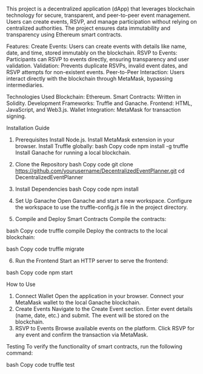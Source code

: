 This project is a decentralized application (dApp) that leverages blockchain technology for secure, transparent, and peer-to-peer event management. Users can create events, RSVP, and manage participation without relying on centralized authorities. The project ensures data immutability and transparency using Ethereum smart contracts.

Features:
Create Events: Users can create events with details like name, date, and time, stored immutably on the blockchain.
RSVP to Events: Participants can RSVP to events directly, ensuring transparency and user validation.
Validation: Prevents duplicate RSVPs, invalid event dates, and RSVP attempts for non-existent events.
Peer-to-Peer Interaction: Users interact directly with the blockchain through MetaMask, bypassing intermediaries.

Technologies Used
Blockchain: Ethereum.
Smart Contracts: Written in Solidity.
Development Frameworks: Truffle and Ganache.
Frontend: HTML, JavaScript, and Web3.js.
Wallet Integration: MetaMask for transaction signing.

Installation Guide
1. Prerequisites
Install Node.js.
Install MetaMask extension in your browser.
Install Truffle globally:
bash
Copy code
npm install -g truffle
Install Ganache for running a local blockchain.

2. Clone the Repository
bash
Copy code
git clone https://github.com/yourusername/DecentralizedEventPlanner.git
cd DecentralizedEventPlanner

3. Install Dependencies
bash
Copy code
npm install

4. Set Up Ganache
Open Ganache and start a new workspace.
Configure the workspace to use the truffle-config.js file in the project directory.

5. Compile and Deploy Smart Contracts
Compile the contracts:

bash
Copy code
truffle compile
Deploy the contracts to the local blockchain:

bash
Copy code
truffle migrate

6. Run the Frontend
Start an HTTP server to serve the frontend:

bash
Copy code
npm start

How to Use
1. Connect Wallet
Open the application in your browser.
Connect your MetaMask wallet to the local Ganache blockchain.
2. Create Events
Navigate to the Create Event section.
Enter event details (name, date, etc.) and submit.
The event will be stored on the blockchain.
3. RSVP to Events
Browse available events on the platform.
Click RSVP for any event and confirm the transaction via MetaMask.

Testing
To verify the functionality of smart contracts, run the following command:

bash
Copy code
truffle test

